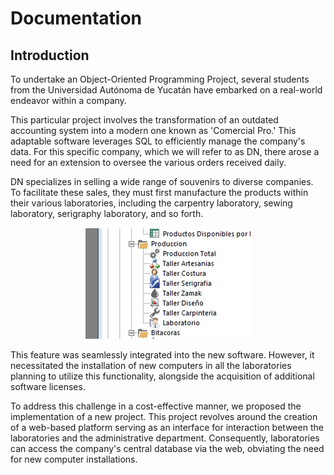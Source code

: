 # Documentation
## Introduction

To undertake an Object-Oriented Programming Project, several students from the Universidad Autónoma de Yucatán have embarked on a real-world endeavor within a company.

This particular project involves the transformation of an outdated accounting system into a modern one known as 'Comercial Pro.' This adaptable software leverages SQL to efficiently manage the company's data. For this specific company, which we will refer to as DN, there arose a need for an extension to oversee the various orders received daily.

DN specializes in selling a wide range of souvenirs to diverse companies. To facilitate these sales, they must first manufacture the products within their various laboratories, including the carpentry laboratory, sewing laboratory, serigraphy laboratory, and so forth.

<p align="center">
  <img src="assets/LaboratoryComercialPro.png">
</p>


This feature was seamlessly integrated into the new software. However, it necessitated the installation of new computers in all the laboratories planning to utilize this functionality, alongside the acquisition of additional software licenses.

To address this challenge in a cost-effective manner, we proposed the implementation of a new project. This project revolves around the creation of a web-based platform serving as an interface for interaction between the laboratories and the administrative department. Consequently, laboratories can access the company's central database via the web, obviating the need for new computer installations.
